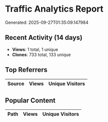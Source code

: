 # Traffic Analytics Report

Generated: 2025-09-27T01:35:09.147984

## Recent Activity (14 days)

- **Views**: 1 total, 1 unique
- **Clones**: 733 total, 133 unique

## Top Referrers

| Source | Views | Unique Visitors |
|--------|-------|-----------------|

## Popular Content

| Path | Views | Unique Visitors |
|------|-------|------------------|
